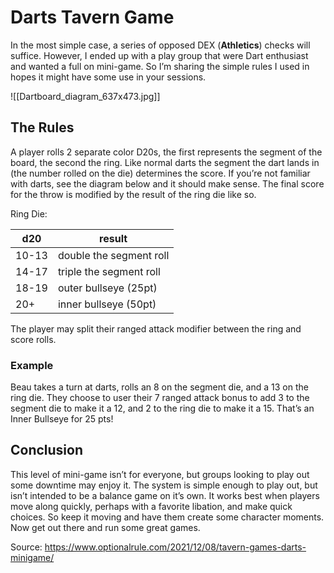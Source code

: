 # Darts Tavern Game

In the most simple case, a series of opposed DEX (**Athletics**) checks will suffice. However, I ended up with a play group that were Dart enthusiast and wanted a full on mini-game. So I’m sharing the simple rules I used in hopes it might have some use in your sessions.

![[Dartboard_diagram_637x473.jpg]]

## The Rules

A player rolls 2 separate color D20s, the first represents the segment of the board, the second the ring. Like normal darts the segment the dart lands in (the number rolled on the die) determines the score. If you’re not familiar with darts, see the diagram below and it should make sense. The final score for the throw is modified by the result of the ring die like so.

Ring Die:

| d20   | result                  |
| ----- | ----------------------- |
| 10-13 | double the segment roll |
| 14-17 | triple the segment roll | 
| 18-19 | outer bullseye (25pt)   |
| 20+   | inner bullseye (50pt)   |

The player may split their ranged attack modifier between the ring and score rolls.

### Example

Beau takes a turn at darts, rolls an 8 on the segment die, and a 13 on the ring die. They choose to user their 7 ranged attack bonus to add 3 to the segment die to make it a 12, and 2 to the ring die to make it a 15. That’s an Inner Bullseye for 25 pts!

## Conclusion

This level of mini-game isn’t for everyone, but groups looking to play out some downtime may enjoy it. The system is simple enough to play out, but isn’t intended to be a balance game on it’s own. It works best when players move along quickly, perhaps with a favorite libation, and make quick choices. So keep it moving and have them create some character moments. Now get out there and run some great games.

Source: https://www.optionalrule.com/2021/12/08/tavern-games-darts-minigame/